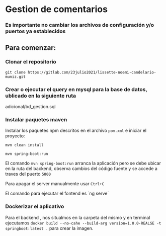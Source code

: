 # Gestion de comentarios

### Es importante no cambiar los archivos de configuración y/o puertos ya establecidos

## Para comenzar:

### Clonar el repositorio

```shell
git clone https://gitlab.com/23julio2021/lissette-noemi-candelario-muniz.git
```
### Crear o ejecutar el query en mysql para la base de datos, ublicado en la siguiente ruta
   adicional/bd_gestion.sql

### Instalar paquetes maven

Instalar los paquetes npm descritos en el archivo `pom.xml` e iniciar el proyecto:

```shell
mvn clean install

mvn spring-boot:run
```

El comando `mvn spring-boot:run` arranca la aplicación pero se debe ubicar en la ruta del backend, observa cambios del código fuente y se accede a traves del puerto `5000`

Para apagar el server manualmente usar `Ctrl+C`

El comando para ejecutar el fontend es ´ng serve´

### Dockerizar el aplicativo
Para el backend , nos situalmos en la carpeta del mismo y en terminal ejecutamos `docker build --no-cahe --build-arg version=1.0.0-REALSE -t springboot:latest .` para crear la imagen.